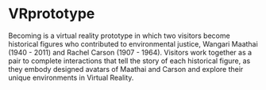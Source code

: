 # VRprototype
Becoming is a virtual reality prototype in which two visitors become historical figures who contributed to environmental justice, Wangari Maathai (1940 - 2011) and Rachel Carson (1907 - 1964). Visitors work together as a pair to complete interactions that tell the story of each historical figure, as they embody designed avatars of Maathai and Carson and explore their unique environments in Virtual Reality. 
